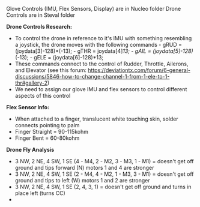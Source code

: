 Glove Controls (IMU, Flex Sensors, Display) are in Nucleo folder
Drone Controls are in Steval folder

**Drone Controls Research:**
- To control the drone in reference to it's IMU with something resembling a joystick, the drone moves with the following commands
      - gRUD = (joydata[3]-128)*(-13);
      - gTHR = joydata[4]*13;
			- gAIL = (joydata[5]-128)*(-13);
			- gELE = (joydata[6]-128)*13;
- These commands connect to the control of Rudder, Throttle, Ailerons, and Elevator (see this forum: https://deviationtx.com/forum/6-general-discussions/5846-how-to-change-channel-1-from-1-ele-to-1-thr#gallery-2)
- We need to assign our glove IMU and flex sensors to control different aspects of this control

**Flex Sensor Info:**
- When attached to a finger, translucent white touching skin, solder connects pointing to palm
- Finger Straight = 90-115kohm
- Finger Bent = 60-80kohm

**Drone Fly Analysis**
- 3 NW, 2 NE, 4 SW, 1 SE (4 - M4, 2 - M2, 3 - M3, 1 - M1) = doesn't get off ground and tips forward (N) motors 1 and 4 are stronger
- 3 NW, 2 NE, 4 SW, 1 SE (2 - M4, 4 - M2, 1 - M3, 3 - M1) = doesn't get off ground and tips to left (W) motors 1 and 2 are stronger
- 3 NW, 2 NE, 4 SW, 1 SE (2, 4, 3, 1) = doesn't get off ground and turns in place left (turns CC)
- 
